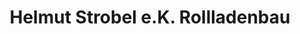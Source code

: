 ---
title: "Helmut Strobel e.K. Rollladenbau"
url: /ludwigsburg/helmut-strobel-e-k-rollladenbau/
shop: Jalousien
---